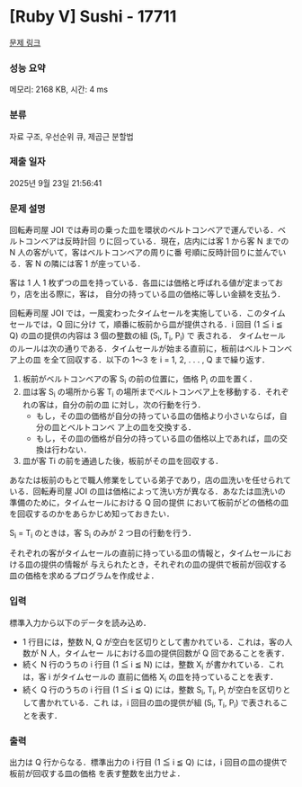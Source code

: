 # [Ruby V] Sushi - 17711 

[문제 링크](https://www.acmicpc.net/problem/17711) 

### 성능 요약

메모리: 2168 KB, 시간: 4 ms

### 분류

자료 구조, 우선순위 큐, 제곱근 분할법

### 제출 일자

2025년 9월 23일 21:56:41

### 문제 설명

<p>回転寿司屋 JOI では寿司の乗った皿を環状のベルトコンベアで運んでいる．ベルトコンベアは反時計回 りに回っている．現在，店内には客 1 から客 N までの N 人の客がいて，客はベルトコンベアの周りに番 号順に反時計回りに並んでいる．客 N の隣には客 1 が座っている．</p>

<p>客は 1 人 1 枚ずつの皿を持っている．各皿には価格と呼ばれる値が定まっており，店を出る際に，客は， 自分の持っている皿の価格に等しい金額を支払う．</p>

<p>回転寿司屋 JOI では，一風変わったタイムセールを実施している．このタイムセールでは，Q 回に分け て，順番に板前から皿が提供される．i 回目 (1 ≦ i ≦ Q) の皿の提供の内容は 3 個の整数の組 (S<sub>i</sub>, T<sub>i</sub>, P<sub>i</sub>) で 表される． タイムセールのルールは次の通りである．タイムセールが始まる直前に，板前はベルトコンベア上の皿 を全て回収する．以下の 1～3 を i = 1, 2, . . . , Q まで繰り返す．</p>

<ol>
	<li>板前がベルトコンベアの客 S<sub>i</sub> の前の位置に，価格 P<sub>i</sub> の皿を置く．</li>
	<li>皿は客 S<sub>i</sub> の場所から客 T<sub>i</sub> の場所までベルトコンベア上を移動する．それぞれの客は，自分の前の皿 に対し，次の行動を行う．
	<ul>
		<li>もし，その皿の価格が自分の持っている皿の価格より小さいならば，自分の皿とベルトコンベ ア上の皿を交換する．</li>
		<li>もし，その皿の価格が自分の持っている皿の価格以上であれば，皿の交換は行わない．</li>
	</ul>
	</li>
	<li>皿が客 Ti の前を通過した後，板前がその皿を回収する．</li>
</ol>

<p>あなたは板前のもとで職人修業をしている弟子であり，店の皿洗いを任せられている．回転寿司屋 JOI の皿は価格によって洗い方が異なる．あなたは皿洗いの準備のために，タイムセールにおける Q 回の提供 において板前がどの価格の皿を回収するのかをあらかじめ知っておきたい．</p>

<p>S<sub>i</sub> = T<sub>i</sub> のときは，客 S<sub>i</sub> のみが 2 つ目の行動を行う．</p>

<p>それぞれの客がタイムセールの直前に持っている皿の情報と，タイムセールにおける皿の提供の情報が 与えられたとき，それぞれの皿の提供で板前が回収する皿の価格を求めるプログラムを作成せよ．</p>

### 입력 

 <p>標準入力から以下のデータを読み込め．</p>

<ul>
	<li>1 行目には，整数 N, Q が空白を区切りとして書かれている．これは，客の人数が N 人，タイムセー ルにおける皿の提供回数が Q 回であることを表す．</li>
	<li>続く N 行のうちの i 行目 (1 ≦ i ≦ N) には，整数 X<sub>i</sub> が書かれている．これは，客 i がタイムセールの 直前に価格 X<sub>i</sub> の皿を持っていることを表す．</li>
	<li>続く Q 行のうちの i 行目 (1 ≦ i ≦ Q) には，整数 S<sub>i</sub>, T<sub>i</sub>, P<sub>i</sub> が空白を区切りとして書かれている．これ は，i 回目の皿の提供が組 (S<sub>i</sub>, T<sub>i</sub>, P<sub>i</sub>) で表されることを表す．</li>
</ul>

### 출력 

 <p>出力は Q 行からなる．標準出力の i 行目 (1 ≦ i ≦ Q) には，i 回目の皿の提供で板前が回収する皿の価格 を表す整数を出力せよ．</p>

